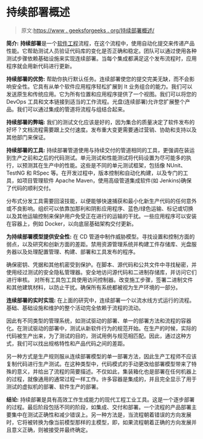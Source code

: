 # 持续部署概述

> 原文:[https://www . geeksforgeeks . org/持续部署概述/](https://www.geeksforgeeks.org/overview-of-continuous-deployment/)

**简介:**
**持续部署**是一个[软件工程](https://www.geeksforgeeks.org/software-engineering/)流程，在这个流程中，使用自动化提交来传递产品性能。它帮助测试人员验证代码库的变化是否正确和稳定。团队可以通过使用各种测试步骤依赖基础设施来实现连续部署。当每个集成都满足这个发布流程时，应用程序就会用新代码进行更新。

**持续部署的优势:**
帮助你执行默认任务。连续部署使您的提交完美无缺，而不会影响安全性。它具有从单个软件应用程序轻松扩展到 It 业务组合的能力。我们可以发送原生和传统应用。它为所有位置和应用程序提供了一个视图。我们可以将您的 DevOps 工具和文本链接到适当的工作流程。光盘(连续部署)允许您扩展整个产品。我们可以通过集成的管道将流程与组结合起来。

**持续部署的弊端:**
我们的测试文化应该是好的，因为集合的质量决定了软件发布的好坏？文档流程需要跟上交付速度。发布重大变更需要通过营销、协助和支持以及其他部门来保证。

**持续部署的工具:**
持续部署管道使用与持续交付的管道相同的工具，更强调在装运到生产之前和之后的代码测试。单元测试和性能测试将代码设置为尽可能多的执行，以预测其在生产中的性能。这些是不同的单元测试框架，包括像 NUnit、TestNG 和 RSpec 等。在开发过程中，版本控制和自动化构建，以及专门的工具，如项目管理软件 Apache Maven，使用高级管道集成软件(如 Jenkins)确保了代码的顺利交付。

分布式分发工具需要回滚技能，以便能够快速捕获和最小化新生产代码的任何意外或不良影响。组织可以依靠加那利和阴影应用程序、蓝色/绿色运输、标记或切换以及其他运输控制来保护用户免受正在进行的运输的干扰。一些应用程序可以安装在容器上，例如 Docker，以向底层基础架构交付更新。

**为持续部署模型提供安全性:**
在 CD 管道中制作威胁模型。寻找设置和控制方面的弱点，以及研究和创新方面的差距。禁用资源管理系统并构建工件存储库、光盘服务器以及处理配置管理、构建、部署和工具发布的程序。

确保密钥、凭据和其他机密受到保护。在脚本、源代码和公共文件中寻找秘密，并使用经过测试的安全隐私管理器。安全地访问源代码和二进制存储库，并访问它们进行审核。
对所有工具包工具使用访问控制器。改变施工步骤，签署二进制文件和其他建筑材料，以防止干扰。确保所有系统都被视为生产环境的一部分。

**连续部署的实时实现:**
在上面的研究中，连续部署一个以流水线方式运行的流程。基础、基础设施和维护的整个活动完全依赖于流程的流动。

因此有不同类型的管理系统，如测试驱动的部署、单一的部署方法和流程的容器化。在测试驱动的部署中，测试从新软件行为的规范开始。在生产的时候，实际的代码被生产出来，为了测试的目的，测试用例与规范相匹配。因此，通过这种方式，我们可以找出规格特性和产品代码之间的差距。

另一种方式是生产规则服从连续部署模型的单一部署方法，因此生产工程师不应该复制代码进行生产测试。在这种类型中，代码模式的手动更改给部署模型带来了特殊的意义，并给出了流程的简要描述。不仅如此，集装箱化也是部署在任何机器上的过程，就像通用的通常过程一样工作。许多容器是集成的，并且完全显示了用于测试的虚拟机的部署、软件生产的部署。

**结论:**
持续部署是具有高效工作生成能力的现代工程工业工具。这是一个逐步部署的过程。最后阶段包括不同的阶段，如集成、交付和部署。一个流程的产品部署主要集中在测试正确性和减少错误上。另一种方法是，当流程朝着错误的方向发展时，它将被转换为像当前模型那样的主模型，即，如果流程朝着正确的方向发展并且意义正确，则被接受并最终确定。